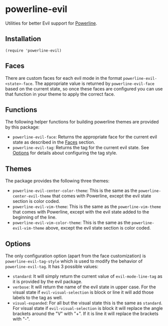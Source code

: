 powerline-evil
==============

Utilities for better Evil support for [Powerline](https://github.com/milkypostman/powerline).

## Installation

    (require 'powerline-evil)
    

## Faces

There are custom faces for each evil mode in the format `powerline-evil-<state>-face`. The appropriate value is returned by `powerline-evil-face` based on the current state, so once these faces are configured you can use that function in your theme to apply the correct face.

## Functions

The following helper functions for building powerline themes are provided by this package:
* `powerline-evil-face`: Returns the appropriate face for the current evil state as described in the [Faces](#Faces) section.
* `powerline-evil-tag`: Returns the tag for the current evil state. See [Options](#Options) for details about configuring the tag style.

## Themes

The package provides the following three themes:
* `powerline-evil-center-color-theme`: This is the same as the `powerline-center-evil-theme` that comes with Powerline, except the evil state section is color coded.
* `powerline-evil-vim-theme`: This is the same as the `powerline-vim-theme` that comes with Powerline, except with the evil state added to the beginning of the line.
* `powerline-evil-vim-color-theme`: This is the same as the `powerline-evil-vim-theme` above, except the evil state section is color coded.

## Options

The only configuration option (apart from the face customization) is `powerline-evil-tag-style` which is used to modify the behavior of `powerline-evil-tag`. It has 3 possible values:
* `standard`: It will simply return the current value of `evil-mode-line-tag` as it is provided by the evil package.
* `verbose`: It will return the name of the evil state in upper case. For the visual state if `evil-visual-selection` is block or line it will add those labels to the tag as well.
* `visual-expanded`: For all but the visual state this is the same as `standard`. For visual state if `evil-visual-selection` is block it will replace the angle brackets around the "V" with "+". If it is line it will replace the brackets with "-".
